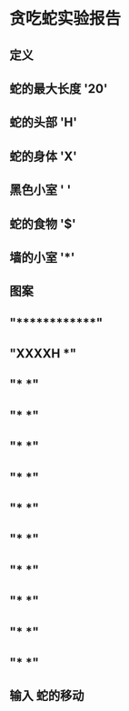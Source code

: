 # 贪吃蛇实验报告
## 定义
## 蛇的最大长度 '20'
## 蛇的头部 'H'
## 蛇的身体 'X'
## 黑色小室 ' '
## 蛇的食物 '$'
## 墙的小室 '*'
## 图案
##  "************"
## "XXXXH      *"
## "*          *"
## "*          *"
## "*          *"
## "*          *"
## "*          *"
## "*          *"
## "*          *"
## "*          *"
## "*          *"
## "*          *"
## 输入 蛇的移动
## 


